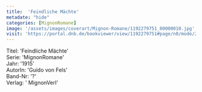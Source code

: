 ```yaml
---
title:  'Feindliche Mächte'
metadate: "hide"
categories: [MignonRomane]
image: '/assets/images/coverart/Mignon-Romane/1192279751_00000010.jpg'
visit: 'https://portal.dnb.de/bookviewer/view/1192279751#page/n0/mode/2up'
---
```

Titel: 'Feindliche Mächte' <br>
Serie: 'MignonRomane' <br>
Jahr: '1915' <br>
AutorIn: 'Guido von Fels' <br>
Band-Nr: '?' <br>
Verlag: ' MignonVerl'